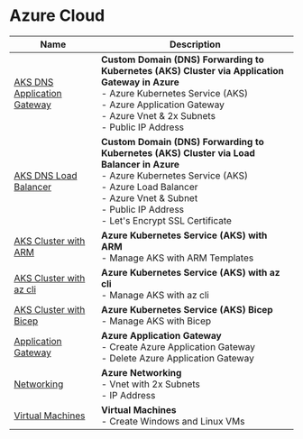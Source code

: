 # Azure Cloud

|Name|Description|
|-----|-----|
|[AKS DNS Application Gateway](./azure-cloud/aks-dns-application-gateway)|**Custom Domain (DNS) Forwarding to Kubernetes (AKS) Cluster via Application Gateway in Azure**<br/>- Azure Kubernetes Service (AKS)<br /> - Azure Application Gateway<br /> - Azure Vnet & 2x Subnets<br /> - Public IP Address|
|[AKS DNS Load Balancer](./azure-cloud/aks-dns-lb)|**Custom Domain (DNS) Forwarding to Kubernetes (AKS) Cluster via Load Balancer in Azure**<br/>- Azure Kubernetes Service (AKS)<br /> - Azure Load Balancer<br /> - Azure Vnet & Subnet<br /> - Public IP Address<br /> - Let's Encrypt SSL Certificate|
|[AKS Cluster with ARM](./azure-cloud/aks-cluster-arm)|**Azure Kubernetes Service (AKS) with ARM**<br />- Manage AKS with ARM Templates|
|[AKS Cluster with az cli](./azure-cloud/aks-cluster-az-cli)|**Azure Kubernetes Service (AKS) with az cli**<br />- Manage AKS with az cli|
|[AKS Cluster with Bicep](./azure-cloud/aks-cluster-bicep)|**Azure Kubernetes Service (AKS) Bicep**<br />- Manage AKS with Bicep|
|[Application Gateway](./azure-cloud/application-gateway)|**Azure Application Gateway**<br />- Create Azure Application Gateway<br /> - Delete Azure Application Gateway|
|[Networking](./azure-cloud/networking)|**Azure Networking**<br />- Vnet with 2x Subnets<br /> - IP Address|
|[Virtual Machines](./azure-cloud/virtual-machines)|**Virtual Machines**<br />- Create Windows and Linux VMs|